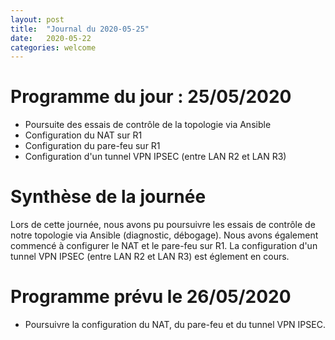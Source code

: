 ```yaml
---
layout: post
title:  "Journal du 2020-05-25"
date:   2020-05-22
categories: welcome
---
```


# Programme du jour : 25/05/2020

* Poursuite des essais de contrôle de la topologie via Ansible
* Configuration du NAT sur R1
* Configuration du pare-feu sur R1
* Configuration d'un tunnel VPN IPSEC (entre LAN R2 et LAN R3)

# Synthèse de la journée

Lors de cette journée, nous avons pu poursuivre les essais de contrôle de notre topologie via Ansible (diagnostic, débogage). Nous avons également commencé à configurer le NAT et le pare-feu sur R1. La configuration d'un tunnel VPN IPSEC (entre LAN R2 et LAN R3) est églement en cours.

# Programme prévu le 26/05/2020

* Poursuivre la configuration du NAT, du pare-feu et du tunnel VPN IPSEC.

